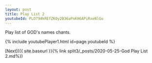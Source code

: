 ```yaml
---
layout: post
title: Play List 2
youtubeId: PLO794kREfZK0y2B36aPnKH6APiRxeNlGu
---
```

 
 
Play list of GOD's names chants.
 
{% include youtubePlayer1.html id=page.youtubeId %}
 

[Next]({{ site.baseurl }}{% link  split3/_posts/2020-05-25-God Play List 2.md%})
